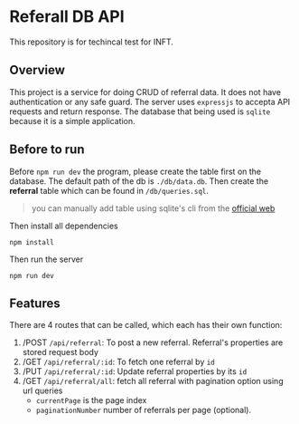 # Referall DB API
This repository is for techincal test for INFT.

## Overview
This project is a service for doing CRUD of referral data. It does not have authentication or any safe guard.
The server uses `expressjs` to accepta API requests and return response. The database that being used is `sqlite` because it is a simple application.

## Before to run
Before `npm run dev` the program, please create the table first on the database. The default path of the db is `./db/data.db`. Then create the **referral** table which can be found in `/db/queries.sql`.

> you can manually add table using sqlite's cli from the [official web](https://sqlite.org/download.html)


Then install all dependencies
```
npm install
```

Then run the server
```
npm run dev
```

## Features
There are 4 routes that can be called, which each has their own function:
1.  /POST `/api/referral`: To post a new referral. Referral's properties are stored request body
2.  /GET `/api/referral/:id`: To fetch one referral by `id`
3.  /PUT `/api/referral/:id`: Update referral properties by its `id`
4.  /GET `/api/referral/all`: fetch all referral with pagination option using url queries 
       -  `currentPage` is the page index
       -  `paginationNumber` number of referrals per page (optional).